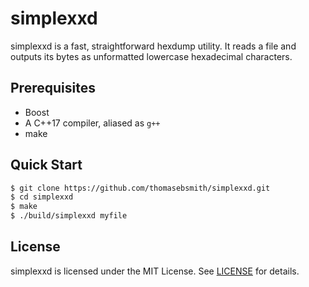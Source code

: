 # simplexxd
simplexxd is a fast, straightforward hexdump utility. It reads a file and
outputs its bytes as unformatted lowercase hexadecimal characters.

## Prerequisites
- Boost
- A C++17 compiler, aliased as `g++`
- make

## Quick Start
```sh
$ git clone https://github.com/thomasebsmith/simplexxd.git
$ cd simplexxd
$ make
$ ./build/simplexxd myfile
```

## License
simplexxd is licensed under the MIT License. See [LICENSE](./LICENSE) for
details.
